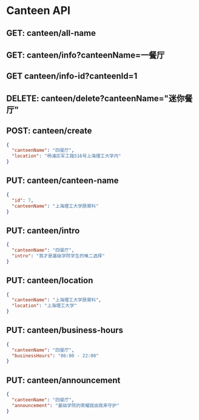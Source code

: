 # Canteen API

## GET: canteen/all-name

## GET: canteen/info?canteenName=一餐厅

## GET canteen/info-id?canteenId=1

## DELETE: canteen/delete?canteenName="迷你餐厅"

## POST: canteen/create

```json
{
  "canteenName": "四餐厅",
  "location": "杨浦区军工路516号上海理工大学内"
}
```

## PUT: canteen/canteen-name

```json
{
  "id": 7,
  "canteenName": "上海理工大学肠胃科"
}
```

## PUT: canteen/intro

```json
{
  "canteenName": "四餐厅",
  "intro": "我才是基础学院学生的唯二选择"
}
```

## PUT: canteen/location

```json
{
  "canteenName": "上海理工大学肠胃科",
  "location": "上海理工大学"
}
```

## PUT: canteen/business-hours

```json
{
  "canteenName": "四餐厅",
  "businessHours": "06:00 - 22:00"
}
```

## PUT: canteen/announcement

```json
{
  "canteenName": "四餐厅",
  "announcement": "基础学院的荣耀就由我来守护"
}
```